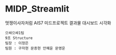 # MIDP_Streamlit
멋쟁이사자처럼 AIS7 
  미드프로젝트 결과물 대시보드 시각화
```
으쌰으쌰1팀 
9조 Structure 
팀장 : 이정은
팀원 : 구자현 문종현 안혜윤 문영운
```
